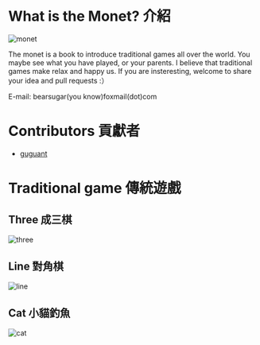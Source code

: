 # What is the Monet? 介紹

  ![monet](https://en.wikipedia.org/wiki/Claude_Monet#/media/File:Claude_Monet,_Impression,_soleil_levant.jpg)

The monet is a book to introduce traditional games all over the world. You maybe see what you have played, or your parents.
I believe that traditional games make relax and happy us. If you are insteresting, welcome to share your idea and pull requests :）

E-mail: bearsugar(you know)foxmail(dot)com

# Contributors 貢獻者
* [guguant](https://github.com/Guguant)

# Traditional game 傳統遊戲

## Three 成三棋
  ![three](https://github.com/Guguant/bear/blob/master/demo-picture/three.png)

## Line 對角棋
  ![line](https://github.com/Guguant/bear/blob/master/demo-picture/line.png)

## Cat 小貓釣魚
  ![cat](https://github.com/Guguant/bear/blob/master/demo-picture/cat.png)
